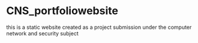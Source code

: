 # CNS_portfoliowebsite
this is a static website created as a project submission under the computer network and security subject
